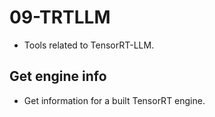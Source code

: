 # 09-TRTLLM

+ Tools related to TensorRT-LLM.

## Get engine info

+ Get information for a built TensorRT engine.
